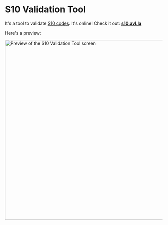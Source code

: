 # S10 Validation Tool

It's a tool to validate [S10 codes](https://en.wikipedia.org/wiki/S10_(UPU_standard)). It's online! Check it out: [**s10.avl.la**](https://s10.avl.la/)

Here's a preview:

<img width="575" alt="Preview of the S10 Validation Tool screen" src="https://github.com/MatheusAvellar/s10/assets/1719996/f3acdaec-5d43-4251-836a-79afbf689a92">
